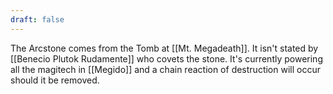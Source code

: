 ```yaml
---
draft: false
---
```

The Arcstone comes from the Tomb at [[Mt. Megadeath]]. It isn't stated by [[Benecio Plutok Rudamente]] who covets the stone. It's currently powering all the magitech in [[Megido]] and a chain reaction of destruction will occur should it be removed. 